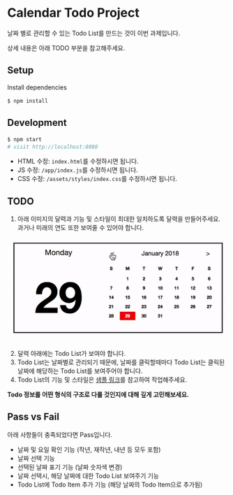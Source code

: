 # Calendar Todo Project

날짜 별로 관리할 수 있는 Todo List를 만드는 것이 이번 과제입니다.

상세 내용은 아래 TODO 부분을 참고해주세요.

## Setup

Install dependencies

```sh
$ npm install
```

## Development

```sh
$ npm start
# visit http://localhost:8080
```

- HTML 수정: `index.html`를 수정하시면 됩니다.
- JS 수정: `/app/index.js`를 수정하시면 됩니다.
- CSS 수정: `/assets/styles/index.css`를 수정하시면 됩니다.

## TODO

1. 아래 이미지의 달력과 기능 및 스타일이 최대한 일치하도록 달력을 만들어주세요. 과거나 미래의 연도 또한 보여줄 수 있어야 합니다.

![Calendar](/calendar.gif)

2. 달력 아래에는 Todo List가 보여야 합니다.
3. Todo List는 날짜별로 관리되기 때문에, 날짜를 클릭할때마다 Todo List는 클릭된 날짜에 해당하는 Todo List를 보여주어야 합니다.
4. Todo List의 기능 및 스타일은 [샘플 링크](http://todomvc.com/examples/vue/)를 참고하여 작업해주세요.

**Todo 정보를 어떤 형식의 구조로 다룰 것인지에 대해 깊게 고민해보세요.**

## Pass vs Fail

아래 사항들이 충족되었다면 Pass입니다.

- 날짜 및 요일 확인 기능 (작년, 재작년, 내년 등 모두 포함)
- 날짜 선택 기능
- 선택된 날짜 표기 기능 (날짜 숫자색 변경)
- 날짜 선택시, 해당 날짜에 대한 Todo List 보여주기 기능
- Todo List에 Todo Item 추가 기능 (해당 날짜의 Todo Item으로 추가됨)
